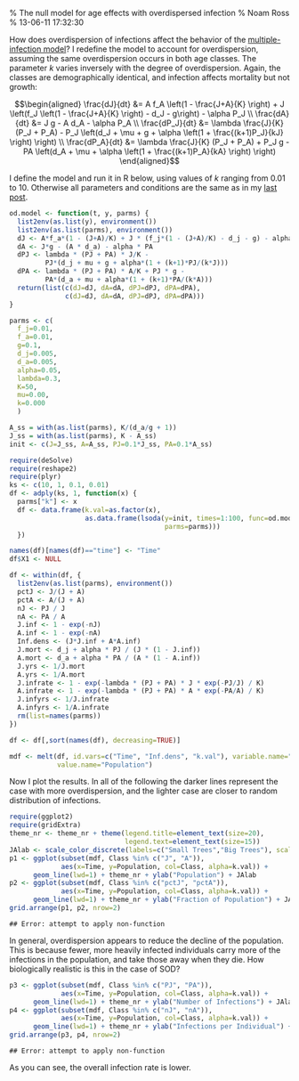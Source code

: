 % The null model for age effects with overdispersed infection
% Noam Ross
% 13-06-11 17:32:30

How does overdispersion of infections affect the behavior of the [multiple-infection model](http://www.noamross.net/blog/2013/6/11/multi-infection-tests.html)? I
redefine the model to account for overdispersion, assuming the same
overdispersion occurs in both age classes. The parameter $k$ varies inversely
with the degree of overdispersion. Again, the classes are demographically
identical, and infection affects mortality but not growth:

$$\begin{aligned}
  \frac{dJ}{dt}  &= A f_A \left(1 - \frac{J+A}{K} \right) + J  \left(f_J \left(1 - \frac{J+A}{K} \right) - d_J - g\right) - \alpha P_J \\
  \frac{dA}{dt}  &= J g - A d_A - \alpha P_A \\
  \frac{dP_J}{dt}  &= \lambda  \frac{J}{K} (P_J + P_A)  - P_J \left(d_J + \mu + g + \alpha \left(1 + \frac{(k+1)P_J}{kJ} \right) \right) \\
  \frac{dP_A}{dt}  &= \lambda  \frac{J}{K} (P_J + P_A)  + P_J  g - PA \left(d_A + \mu + \alpha \left(1 + \frac{(k+1)P_A}{kA}  \right) \right)
\end{aligned}$$ 



I define the model and run it in R below, using values of $k$ ranging from
0.01 to 10. Otherwise all parameters and conditions are the same as in my
[last post](http://www.noamross.net/blog/2013/6/11/multi-infection-tests.html).


```r
od.model <- function(t, y, parms) {
  list2env(as.list(y), environment())
  list2env(as.list(parms), environment())
  dJ <- A*f_a*(1 - (J+A)/K) + J * (f_j*(1 - (J+A)/K) - d_j - g) - alpha * PJ
  dA <- J*g - (A * d_a) - alpha * PA
  dPJ <- lambda * (PJ + PA) * J/K - 
         PJ*(d_j + mu + g + alpha*(1 + (k+1)*PJ/(k*J)))
  dPA <- lambda * (PJ + PA) * A/K + PJ * g - 
         PA*(d_a + mu + alpha*(1 + (k+1)*PA/(k*A)))
  return(list(c(dJ=dJ, dA=dA, dPJ=dPJ, dPA=dPA), 
              c(dJ=dJ, dA=dA, dPJ=dPJ, dPA=dPA)))
}

parms <- c( 
  f_j=0.01,
  f_a=0.01,
  g=0.1,
  d_j=0.005,
  d_a=0.005,
  alpha=0.05,
  lambda=0.3,
  K=50,
  mu=0.00,
  k=0.000
  )

A_ss = with(as.list(parms), K/(d_a/g + 1))
J_ss = with(as.list(parms), K - A_ss)
init <- c(J=J_ss, A=A_ss, PJ=0.1*J_ss, PA=0.1*A_ss)

require(deSolve)
require(reshape2)
require(plyr)
ks <- c(10, 1, 0.1, 0.01)
df <- adply(ks, 1, function(x) {
  parms["k"] <- x
  df <- data.frame(k.val=as.factor(x), 
                   as.data.frame(lsoda(y=init, times=1:100, func=od.model, 
                                       parms=parms)))
  })

names(df)[names(df)=="time"] <- "Time"
df$X1 <- NULL

df <- within(df, {
  list2env(as.list(parms), environment())
  pctJ <- J/(J + A)
  pctA <- A/(J + A)
  nJ <- PJ / J
  nA <- PA / A
  J.inf <- 1 - exp(-nJ)
  A.inf <- 1 - exp(-nA)
  Inf.dens <- (J*J.inf + A*A.inf)
  J.mort <- d_j + alpha * PJ / (J * (1 - J.inf))
  A.mort <- d_a + alpha * PA / (A * (1 - A.inf))
  J.yrs <- 1/J.mort
  A.yrs <- 1/A.mort
  J.infrate <- 1 - exp(-lambda * (PJ + PA) * J * exp(-PJ/J) / K)
  A.infrate <- 1 - exp(-lambda * (PJ + PA) * A * exp(-PA/A) / K)
  J.infyrs <- 1/J.infrate
  A.infyrs <- 1/A.infrate
  rm(list=names(parms))
})

df <- df[,sort(names(df), decreasing=TRUE)]

mdf <- melt(df, id.vars=c("Time", "Inf.dens", "k.val"), variable.name="Class",
            value.name="Population")
```



Now I plot the results.  In all of the following the darker lines represent
the case with more overdispersion, and the lighter case are closer to random
distribution of infections.


```r
require(ggplot2)
require(gridExtra)
theme_nr <- theme_nr + theme(legend.title=element_text(size=20),
                             legend.text=element_text(size=15))
JAlab <- scale_color_discrete(labels=c("Small Trees","Big Trees"), scale_name="Hey")
p1 <- ggplot(subset(mdf, Class %in% c("J", "A")), 
             aes(x=Time, y=Population, col=Class, alpha=k.val)) + 
      geom_line(lwd=1) + theme_nr + ylab("Population") + JAlab
p2 <- ggplot(subset(mdf, Class %in% c("pctJ", "pctA")), 
             aes(x=Time, y=Population, col=Class, alpha=k.val)) + 
      geom_line(lwd=1) + theme_nr + ylab("Fraction of Population") + JAlab
grid.arrange(p1, p2, nrow=2)
```

```
## Error: attempt to apply non-function
```


In general, overdispersion appears to reduce the decline of the population.
This is because fewer, more heavily infected individuals carry more of the
infections in the population, and take those away when they die.  How
biologically realistic is this in the case of SOD?


```r
p3 <- ggplot(subset(mdf, Class %in% c("PJ", "PA")),
             aes(x=Time, y=Population, col=Class, alpha=k.val)) +
      geom_line(lwd=1) + theme_nr + ylab("Number of Infections") + JAlab
p4 <- ggplot(subset(mdf, Class %in% c("nJ", "nA")),
             aes(x=Time, y=Population, col=Class, alpha=k.val)) +
      geom_line(lwd=1) + theme_nr + ylab("Infections per Individual") + JAlab
grid.arrange(p3, p4, nrow=2)
```

```
## Error: attempt to apply non-function
```


As you can see, the overall infection rate is lower. 





